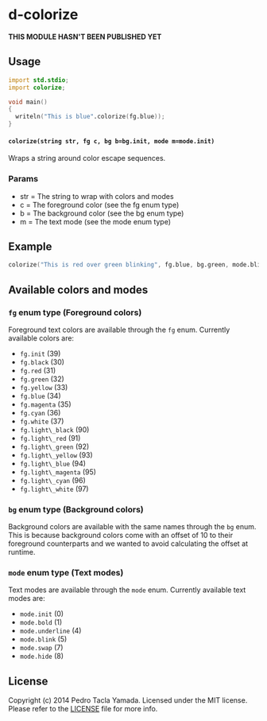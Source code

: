 d-colorize
====================

__THIS MODULE HASN'T BEEN PUBLISHED YET__

## Usage
```d
import std.stdio;
import colorize;

void main()
{
  writeln("This is blue".colorize(fg.blue));
}
```

#### `colorize(string str, fg c, bg b=bg.init, mode m=mode.init)`

Wraps a string around color escape sequences.

### Params
* str = The string to wrap with colors and modes
* c   = The foreground color (see the fg enum type)
* b   = The background color (see the bg enum type)
* m   = The text mode        (see the mode enum type)

## Example

```d
colorize("This is red over green blinking", fg.blue, bg.green, mode.blink)
```

## Available colors and modes
### `fg` enum type (Foreground colors)
Foreground text colors are available through the `fg` enum. Currently available
colors are:
- `fg.init` (39)
- `fg.black` (30)
- `fg.red` (31)
- `fg.green` (32)
- `fg.yellow` (33)
- `fg.blue` (34)
- `fg.magenta` (35)
- `fg.cyan` (36)
- `fg.white` (37)
- `fg.light\_black` (90)
- `fg.light\_red` (91)
- `fg.light\_green` (92)
- `fg.light\_yellow` (93)
- `fg.light\_blue` (94)
- `fg.light\_magenta` (95)
- `fg.light\_cyan` (96)
- `fg.light\_white` (97)

### `bg` enum type (Background colors)
Background colors are available with the same names through the `bg` enum. This
is because background colors come with an offset of 10 to their foreground
counterparts and we wanted to avoid calculating the offset at runtime.

### `mode` enum type (Text modes)
Text modes are available through the `mode` enum. Currently available text modes
are:
- `mode.init` (0)
- `mode.bold` (1)
- `mode.underline` (4)
- `mode.blink` (5)
- `mode.swap` (7)
- `mode.hide` (8)

## License
Copyright (c) 2014 Pedro Tacla Yamada. Licensed under the MIT license.
Please refer to the [LICENSE](LICENSE) file for more info.
